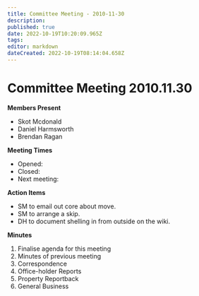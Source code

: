 ```yaml
---
title: Committee Meeting - 2010-11-30
description: 
published: true
date: 2022-10-19T10:20:09.965Z
tags: 
editor: markdown
dateCreated: 2022-10-19T08:14:04.658Z
---
```


# Committee Meeting 2010.11.30

**Members Present**

-   Skot Mcdonald
-   Daniel Harmsworth
-   Brendan Ragan

**Meeting Times**

-   Opened:
-   Closed:
-   Next meeting:

**Action Items**

-   SM to email out core about move.
-   SM to arrange a skip.
-   DH to document shelling in from outside on the wiki.

**Minutes**

1.  Finalise agenda for this meeting
2.  Minutes of previous meeting
3.  Correspondence
4.  Office-holder Reports
5.  Property Reportback
6.  General Business
